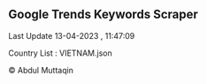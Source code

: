 

## Google Trends Keywords Scraper 
 
Last Update 13-04-2023 , 11:47:09

Country List :
VIETNAM.json



© Abdul Muttaqin 
